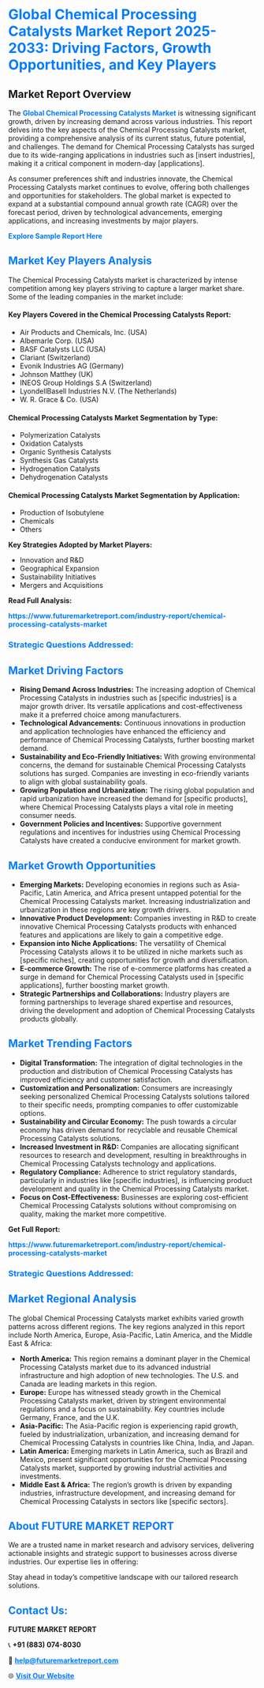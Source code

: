 <h1 style="color: #007BFF;">Global Chemical Processing Catalysts Market Report 2025-2033: Driving Factors, Growth Opportunities, and Key Players</h1>

<section id="overview">
<h2>Market Report Overview</h2>
<p>The <a href="https://www.futuremarketreport.com/industry-report/chemical-processing-catalysts-market" style="color: #007BFF; text-decoration: none;"><strong>Global Chemical Processing Catalysts Market</strong></a> is witnessing significant growth, driven by increasing demand across various industries. This report delves into the key aspects of the Chemical Processing Catalysts market, providing a comprehensive analysis of its current status, future potential, and challenges. The demand for Chemical Processing Catalysts has surged due to its wide-ranging applications in industries such as [insert industries], making it a critical component in modern-day [applications].</p>
<p>As consumer preferences shift and industries innovate, the Chemical Processing Catalysts market continues to evolve, offering both challenges and opportunities for stakeholders. The global market is expected to expand at a substantial compound annual growth rate (CAGR) over the forecast period, driven by technological advancements, emerging applications, and increasing investments by major players.</p>
</section>

<section id="overview">
<p><a href="https://www.futuremarketreport.com/request-sample/reportId=52982" style="color: #007BFF; text-decoration: none;"><strong>Explore Sample Report Here</strong></a></p>
</section>

<section id="key-players">
<h2 style="color: #007BFF;">Market Key Players Analysis</h2>
<p>The Chemical Processing Catalysts market is characterized by intense competition among key players striving to capture a larger market share. Some of the leading companies in the market include:</p>
<h4>Key Players Covered in the Chemical Processing Catalysts Report:</h4>
<ul><li>Air Products and Chemicals, Inc. (USA)</li><li>Albemarle Corp. (USA)</li><li>BASF Catalysts LLC (USA)</li><li>Clariant (Switzerland)</li><li>Evonik Industries AG (Germany)</li><li>Johnson Matthey (UK)</li><li>INEOS Group Holdings S.A (Switzerland)</li><li>LyondellBasell Industries N.V. (The Netherlands)</li><li>W. R. Grace &amp; Co. (USA)</li></ul>
<h4>Chemical Processing Catalysts Market Segmentation by Type:</h4>
<ul><li>Polymerization Catalysts</li><li>Oxidation Catalysts</li><li>Organic Synthesis Catalysts</li><li>Synthesis Gas Catalysts</li><li>Hydrogenation Catalysts</li><li>Dehydrogenation Catalysts</li></ul>

<h4>Chemical Processing Catalysts Market Segmentation by Application:</h4>
<ul><li>Production of Isobutylene</li><li>Chemicals</li><li>Others</li></ul>
<p><strong>Key Strategies Adopted by Market Players:</strong></p>
<ul>
<li>Innovation and R&D</li>
<li>Geographical Expansion</li>
<li>Sustainability Initiatives</li>
<li>Mergers and Acquisitions</li>
</ul>
</section>

<section>
<p><strong>Read Full Analysis: </strong></p><a href="https://www.futuremarketreport.com/industry-report/chemical-processing-catalysts-market" style="color: #007BFF; text-decoration: none;"><strong>https://www.futuremarketreport.com/industry-report/chemical-processing-catalysts-market</strong></a>
<h3 style="color: #007BFF;">Strategic Questions Addressed:</h3>
</section>

<section id="driving-factors">
<h2 style="color: #007BFF;">Market Driving Factors</h2>
<ul>
<li><strong>Rising Demand Across Industries:</strong> The increasing adoption of Chemical Processing Catalysts in industries such as [specific industries] is a major growth driver. Its versatile applications and cost-effectiveness make it a preferred choice among manufacturers.</li>
<li><strong>Technological Advancements:</strong> Continuous innovations in production and application technologies have enhanced the efficiency and performance of Chemical Processing Catalysts, further boosting market demand.</li>
<li><strong>Sustainability and Eco-Friendly Initiatives:</strong> With growing environmental concerns, the demand for sustainable Chemical Processing Catalysts solutions has surged. Companies are investing in eco-friendly variants to align with global sustainability goals.</li>
<li><strong>Growing Population and Urbanization:</strong> The rising global population and rapid urbanization have increased the demand for [specific products], where Chemical Processing Catalysts plays a vital role in meeting consumer needs.</li>
<li><strong>Government Policies and Incentives:</strong> Supportive government regulations and incentives for industries using Chemical Processing Catalysts have created a conducive environment for market growth.</li>
</ul>
</section>

<section id="growth-opportunities">
<h2 style="color: #007BFF;">Market Growth Opportunities</h2>
<ul>
<li><strong>Emerging Markets:</strong> Developing economies in regions such as Asia-Pacific, Latin America, and Africa present untapped potential for the Chemical Processing Catalysts market. Increasing industrialization and urbanization in these regions are key growth drivers.</li>
<li><strong>Innovative Product Development:</strong> Companies investing in R&D to create innovative Chemical Processing Catalysts products with enhanced features and applications are likely to gain a competitive edge.</li>
<li><strong>Expansion into Niche Applications:</strong> The versatility of Chemical Processing Catalysts allows it to be utilized in niche markets such as [specific niches], creating opportunities for growth and diversification.</li>
<li><strong>E-commerce Growth:</strong> The rise of e-commerce platforms has created a surge in demand for Chemical Processing Catalysts used in [specific applications], further boosting market growth.</li>
<li><strong>Strategic Partnerships and Collaborations:</strong> Industry players are forming partnerships to leverage shared expertise and resources, driving the development and adoption of Chemical Processing Catalysts products globally.</li>
</ul>
</section>

<section id="trending-factors">
<h2 style="color: #007BFF;">Market Trending Factors</h2>
<ul>
<li><strong>Digital Transformation:</strong> The integration of digital technologies in the production and distribution of Chemical Processing Catalysts has improved efficiency and customer satisfaction.</li>
<li><strong>Customization and Personalization:</strong> Consumers are increasingly seeking personalized Chemical Processing Catalysts solutions tailored to their specific needs, prompting companies to offer customizable options.</li>
<li><strong>Sustainability and Circular Economy:</strong> The push towards a circular economy has driven demand for recyclable and reusable Chemical Processing Catalysts solutions.</li>
<li><strong>Increased Investment in R&D:</strong> Companies are allocating significant resources to research and development, resulting in breakthroughs in Chemical Processing Catalysts technology and applications.</li>
<li><strong>Regulatory Compliance:</strong> Adherence to strict regulatory standards, particularly in industries like [specific industries], is influencing product development and quality in the Chemical Processing Catalysts market.</li>
<li><strong>Focus on Cost-Effectiveness:</strong> Businesses are exploring cost-efficient Chemical Processing Catalysts solutions without compromising on quality, making the market more competitive.</li>
</ul>
</section>

<section>
<p><strong>Get Full Report: </strong></p><a href="https://www.futuremarketreport.com/industry-report/chemical-processing-catalysts-market" style="color: #007BFF; text-decoration: none;"><strong>https://www.futuremarketreport.com/industry-report/chemical-processing-catalysts-market</strong></a>
<h3 style="color: #007BFF;">Strategic Questions Addressed:</h3>
</section>


<section id="regional-analysis">
<h2 style="color: #007BFF;">Market Regional Analysis</h2>
<p>The global Chemical Processing Catalysts market exhibits varied growth patterns across different regions. The key regions analyzed in this report include North America, Europe, Asia-Pacific, Latin America, and the Middle East & Africa:</p>
<ul>
<li><strong>North America:</strong> This region remains a dominant player in the Chemical Processing Catalysts market due to its advanced industrial infrastructure and high adoption of new technologies. The U.S. and Canada are leading markets in this region.</li>
<li><strong>Europe:</strong> Europe has witnessed steady growth in the Chemical Processing Catalysts market, driven by stringent environmental regulations and a focus on sustainability. Key countries include Germany, France, and the U.K.</li>
<li><strong>Asia-Pacific:</strong> The Asia-Pacific region is experiencing rapid growth, fueled by industrialization, urbanization, and increasing demand for Chemical Processing Catalysts in countries like China, India, and Japan.</li>
<li><strong>Latin America:</strong> Emerging markets in Latin America, such as Brazil and Mexico, present significant opportunities for the Chemical Processing Catalysts market, supported by growing industrial activities and investments.</li>
<li><strong>Middle East & Africa:</strong> The region’s growth is driven by expanding industries, infrastructure development, and increasing demand for Chemical Processing Catalysts in sectors like [specific sectors].</li>
</ul>
</section>

<footer>
<h2 style="color: #007BFF;">About FUTURE MARKET REPORT</h2>
<p>We are a trusted name in market research and advisory services, delivering actionable insights and strategic support to businesses across diverse industries. Our expertise lies in offering:</p>

<p>Stay ahead in today’s competitive landscape with our tailored research solutions.</p>

<h2 style="color: #007BFF;">Contact Us:</h2>
<p><strong>FUTURE MARKET REPORT</strong></p>
<p>📞 <strong>+91 (883) 074-8030</strong></p>
<p>📧 <strong><a href="mailto:help@futuremarketreport.com" style="color: #007BFF;">help@futuremarketreport.com</a></strong></p>
<p>🌐 <strong><a href="https://www.futuremarketreport.com/" style="color: #007BFF;">Visit Our Website</a></strong></p>
</footer>